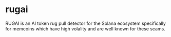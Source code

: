 # rugai
RUGAI is an AI token rug pull detector for the Solana ecosystem specifically for memcoins which have high volality and are well known for these scams.  
